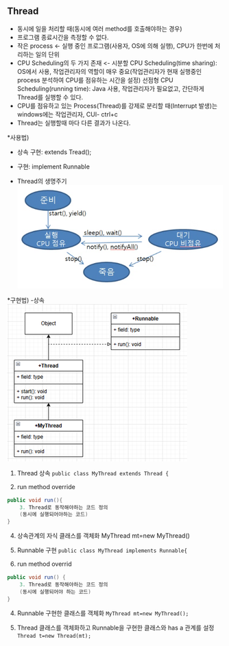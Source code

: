 ## Thread
- 동시에 일을 처리할 때(동시에 여러 method를 호출해야하는 경우)
- 프로그램 종료시간을 측정할 수 없다.
- 작은 process <- 실행 중인 프로그램(사용자, OS에 의해 실행), CPU가 한번에 처리하는 일의 단위
- CPU Scheduling의 두 가지 존재 <- 
시분할 CPU Scheduling(time sharing): OS에서 사용, 작업관리자의 역할이 매우 중요(작업관리자가 현재 실행중인 process 분석하여 CPU를 점유하는 시간을 설정) 
선점형 CPU Scheduling(running time): Java 사용, 작업관리자가 필요없고, 간단하게 Thread를 실행할 수 있다.
- CPU를 점유하고 있는 Process(Thread)를 강제로 분리할 때(Interrupt 발생)는 windows에는 작업관리자,
CUI- ctrl+c
- Thread는 실행할때 마다 다른 결과가 나온다.

*사용법)
- 상속 구현: extends Tread();
- 구현: implement Runnable

- Thread의 생명주기
![Thread](./images/thread.png)

*구현법)
-상속
![useThread](./images/threadIsA.png)

1. Thread 상속
``public class MyThread extends Thread {``

2. run method override
```java
public void run(){
	3. Thread로 동작해야하는 코드 정의
	(동시에 실행되어야하는 코드)
}
```

4. 상속관계의 자식 클래스를 객체화
MyThread mt=new MyThread()


1. Runnable 구현
``public class MyThread implements Runnable{``

2. run method overrid
```java
public void run() {
	3. Thread로 동작해야하는 코드 정의
	(동시에 실행되어야 하는 코드)
}
```

4. Runnable 구현한 클래스를 객체화
``MyThread mt=new MyThread();``

5. Thread 클래스를 객체화하고 Runnable을 구현한 클래스와 has a 관계를 설정
``Thread t=new Thread(mt);``